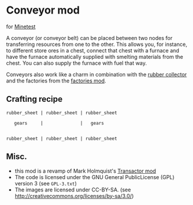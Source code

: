 # Conveyor mod
for [Minetest](http://minetest.net/)

A conveyor (or conveyor belt) can be placed between two nodes for transferring resources from one to the other. This allows you, for instance, to different store ores in a chest, connect that chest with a furnace and have the furnace automatically supplied with smelting materials from the chest. You can also supply the furnace with fuel that way.

Conveyors also work like a charm in combination with the [rubber collector](https://gitorious.org/marktraceur-minetest-mods/rubber_collector) and the factories from the [factories mod](https://gitorious.org/marktraceur-minetest-mods/factories).


## Crafting recipe
```
rubber_sheet | rubber_sheet | rubber_sheet

   gears     |              |   gears
   

rubber_sheet | rubber_sheet | rubber_sheet
```

## Misc.
* this mod is a revamp of Mark Holmquist's [Transactor mod](https://gitorious.org/marktraceur-minetest-mods/transactor)
* The code is licensed under the GNU General PublicLicense (GPL) version 3 (see `GPL-3.txt`)
* The images are licensed under CC-BY-SA. (see <http://creativecommons.org/licenses/by-sa/3.0/>)

